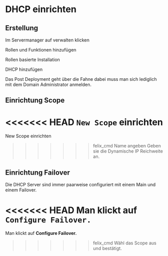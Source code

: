 # DHCP einrichten

## Erstellung

Im Servermanager auf verwalten klicken

Rollen und Funktionen hinzufügen

Rollen basierte Installation

DHCP hinzufügen

Das Post Deployment geht über die Fahne dabei muss man sich lediglich mit dem Domain Administrator anmelden.

## Einrichtung Scope

<<<<<<< HEAD
`New Scope` einrichten
=======
New Scope einrichten
>>>>>>> felix_cmd
Name angeben
Geben sie die Dynamische IP Reichweite an.

## Einrichtung Failover

Die DHCP Server sind immer paarweise configuriert mit einem Main und einem Failover.

<<<<<<< HEAD
Man klickt auf `Configure Failover.`
=======
Man klickt auf **Configure Failover.**
>>>>>>> felix_cmd
Wähl das Scope aus und bestätigt.